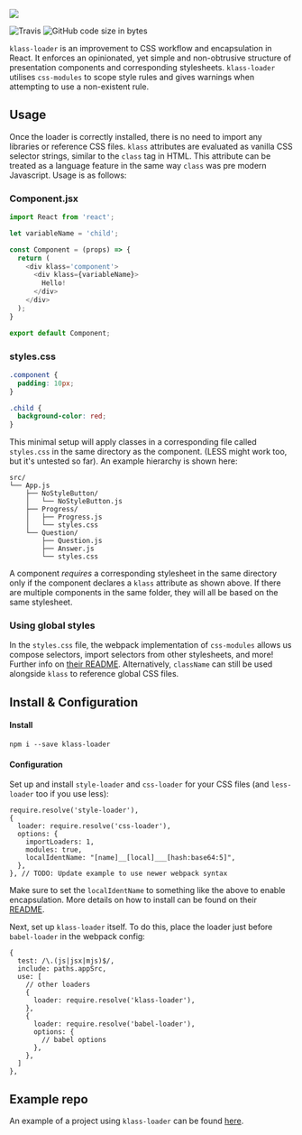 ![](https://i.imgur.com/S0v8XBG.png)


![Travis](https://img.shields.io/travis/darajava/klass-loader.svg)
![GitHub code size in bytes](https://img.shields.io/github/languages/code-size/darajava/klass-loader.svg)


`klass-loader` is an improvement to CSS workflow and encapsulation in React. It enforces an opinionated, yet simple and non-obtrusive structure of presentation components and corresponding stylesheets. `klass-loader` utilises `css-modules` to scope style rules and gives warnings when attempting to use a non-existent rule.

## Usage
Once the loader is correctly installed, there is no need to import any libraries or reference CSS files. `klass` attributes are evaluated as vanilla CSS selector strings, similar to the `class` tag in HTML. This attribute can be treated as a language feature in the same way `class` was pre modern Javascript. Usage is as follows:

### Component.jsx
```javascript
import React from 'react';

let variableName = 'child';

const Component = (props) => {
  return (
    <div klass='component'>
      <div klass={variableName}>
        Hello!
      </div>
    </div>
  );
}

export default Component;
 ```
 
### styles.css
```css
.component {
  padding: 10px;
}

.child {
  background-color: red; 
}
```
 
This minimal setup will apply classes in a corresponding file called `styles.css` in the same directory as the component. (LESS might work too, but it's untested so far). An example hierarchy is shown here:

```
src/
└── App.js
    ├── NoStyleButton/
    │   └── NoStyleButton.js
    ├── Progress/
    │   ├── Progress.js
    │   └── styles.css
    └── Question/
        ├── Question.js
        ├── Answer.js
        └── styles.css
```

A component *requires* a corresponding stylesheet in the same directory only if the component declares a `klass` attribute as shown above. If there are multiple components in the same folder, they will all be based on the same stylesheet.

### Using global styles
In the `styles.css` file, the webpack implementation of `css-modules` allows us compose selectors, import selectors from other stylesheets, and more! Further info on [their README](https://github.com/css-modules/css-modules#dependencies). Alternatively, `className` can still be used alongside `klass` to reference global CSS files.

## Install & Configuration

#### Install
    npm i --save klass-loader
    
#### Configuration

Set up and install `style-loader` and `css-loader` for your CSS files (and `less-loader` too if you use less):

    require.resolve('style-loader'),
    {
      loader: require.resolve('css-loader'),
      options: {
        importLoaders: 1,
        modules: true,
        localIdentName: "[name]__[local]___[hash:base64:5]",  
      },
    }, // TODO: Update example to use newer webpack syntax
    
Make sure to set the `localIdentName` to something like the above to enable encapsulation. More details on how to install can be found on their [README](https://github.com/webpack-contrib/css-loader).

Next, set up `klass-loader` itself. To do this, place the loader just before `babel-loader` in the webpack config:

```
{
  test: /\.(js|jsx|mjs)$/,
  include: paths.appSrc,
  use: [
    // other loaders
    {
      loader: require.resolve('klass-loader'),
    },
    {
      loader: require.resolve('babel-loader'),
      options: {
        // babel options
      },
    },
  ]
},
```

## Example repo
An example of a project using `klass-loader` can be found [here](https://github.com/darajava/language-learner).
